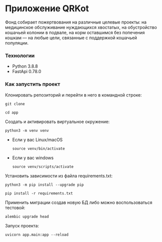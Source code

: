 # Приложение QRKot

Фонд собирает пожертвования на различные целевые проекты: на медицинское обслуживание нуждающихся хвостатых, на обустройство кошачьей колонии в подвале, на корм оставшимся без попечения кошкам — на любые цели, связанные с поддержкой кошачьей популяции.

### Технологии
* Python 3.8.8
* FastApi 0.78.0

### Как запустить проект

Клонировать репозиторий и перейти в него в командной строке:

```
git clone 
```

```
cd app
```

Cоздать и активировать виртуальное окружение:

```
python3 -m venv venv
```

* Если у вас Linux/macOS

    ```
    source venv/bin/activate
    ```

* Если у вас windows

    ```
    source venv/scripts/activate
    ```

Установить зависимости из файла requirements.txt:

```
python3 -m pip install --upgrade pip
```

```
pip install -r requirements.txt
```

Применить миграции создав новую БД либо можно воспользоваться тестовой:

```
alembic upgrade head
```

Запуск проекта:

```
uvicorn app.main:app --reload
```

